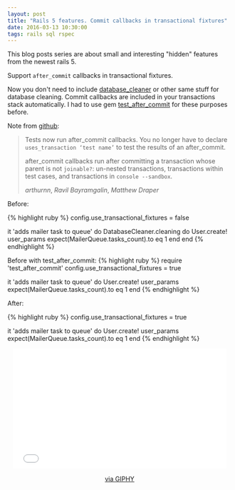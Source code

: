```yaml
---
layout: post
title: "Rails 5 features. Commit callbacks in transactional fixtures"
date: 2016-03-13 10:30:00
tags: rails sql rspec
---
```


This blog posts series are about small and interesting "hidden" features from the newest rails 5.

Support `after_commit` callbacks in transactional fixtures.

Now you don't need to include [database_cleaner][database_cleaner] or other same stuff for database cleaning. Commit callbacks are included in your transactions stack automatically. I had to use gem [test_after_commit][test_after_commit] for these purposes before.

Note from [github][github]:

>   Tests now run after_commit callbacks. You no longer have to declare
>    `uses_transaction ‘test name’` to test the results of an after_commit.
>
>    after_commit callbacks run after committing a transaction whose parent
>    is not `joinable?`: un-nested transactions, transactions within test cases,
>    and transactions in `console --sandbox`.
>
>    *arthurnn*, *Ravil Bayramgalin*, *Matthew Draper*

Before:

{% highlight ruby %}
config.use_transactional_fixtures = false

it 'adds mailer task to queue' do
  DatabaseCleaner.cleaning do
    User.create! user_params
    expect(MailerQueue.tasks_count).to eq 1
  end
end
{% endhighlight %}

Before with test_after_commit:
{% highlight ruby %}
require 'test_after_commit'
config.use_transactional_fixtures = true

it 'adds mailer task to queue' do
  User.create! user_params
  expect(MailerQueue.tasks_count).to eq 1
end
{% endhighlight %}

After:

{% highlight ruby %}
config.use_transactional_fixtures = true

it 'adds mailer task to queue' do
  User.create! user_params
  expect(MailerQueue.tasks_count).to eq 1
end
{% endhighlight %}

<div style="text-align:center;">
<iframe src="//giphy.com/embed/opmIBtljGbwZi" width="480" height="270" frameBorder="0" class="giphy-embed" allowFullScreen></iframe><p><a href="http://giphy.com/gifs/queue-family-guy-stewie-griffin-opmIBtljGbwZi">via GIPHY</a></p>
</div>

[github]: https://github.com/rails/rails/pull/18458/
[test_after_commit]: https://github.com/grosser/test_after_commit/
[database_cleaner]: https://github.com/DatabaseCleaner/database_cleaner/
